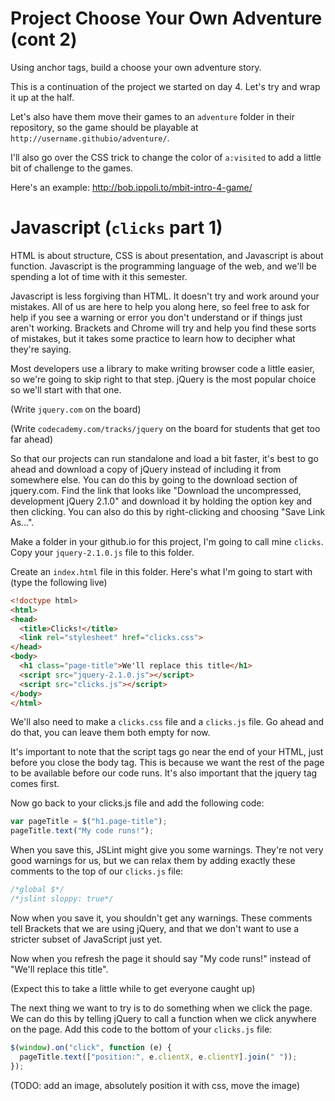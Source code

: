 # Project Choose Your Own Adventure (cont 2)

Using anchor tags, build a choose your own adventure story.

This is a continuation of the project we started on day 4.
Let's try and wrap it up at the half.

Let's also have them move their games to an `adventure` folder
in their repository, so the game should be playable at
`http://username.githubio/adventure/`.

I'll also go over the CSS trick to change the color of
`a:visited` to add a little bit of challenge to the games.

Here's an example:
http://bob.ippoli.to/mbit-intro-4-game/

# Javascript (`clicks` part 1)

HTML is about structure, CSS is about presentation, and Javascript is
about function. Javascript is the programming language of the web, and
we'll be spending a lot of time with it this semester.

Javascript is less forgiving than HTML. It doesn't try and work around
your mistakes. All of us are here to help you along here, so
feel free to ask for help if you see a warning or error you don't
understand or if things just aren't working. Brackets and Chrome will 
try and help you find these sorts of mistakes, but it takes some practice
to learn how to decipher what they're saying.

Most developers use a library to make writing browser code a little
easier, so we're going to skip right to that step. jQuery is the most
popular choice so we'll start with that one.

(Write `jquery.com` on the board)

(Write `codecademy.com/tracks/jquery` on the board for students that
get too far ahead)

So that our projects can run standalone and load a bit faster, it's
best to go ahead and download a copy of jQuery instead of including
it from somewhere else. You can do this by going to the download
section of jquery.com. Find the link that looks like
"Download the uncompressed, development jQuery 2.1.0" and download
it by holding the option key and then clicking. You can also do this
by right-clicking and choosing "Save Link As&hellip;".

Make a folder in your github.io for this project, I'm going to call
mine `clicks`. Copy your `jquery-2.1.0.js` file to this folder.

Create an `index.html` file in this folder. Here's what I'm going
to start with (type the following live)

```html
<!doctype html>
<html>
<head>
  <title>Clicks!</title>
  <link rel="stylesheet" href="clicks.css">
</head>
<body>
  <h1 class="page-title">We'll replace this title</h1>
  <script src="jquery-2.1.0.js"></script>
  <script src="clicks.js"></script>
</body>
</html>
```

We'll also need to make a `clicks.css` file and a `clicks.js` file.
Go ahead and do that, you can leave them both empty for now.

It's important to note that the script tags go near the end of your
HTML, just before you close the body tag. This is because we want
the rest of the page to be available before our code runs. It's
also important that the jquery tag comes first.

Now go back to your clicks.js file and add the following code:
```javascript
var pageTitle = $("h1.page-title");
pageTitle.text("My code runs!");
```

When you save this, JSLint might give you some warnings. They're
not very good warnings for us, but we can relax them by adding
exactly these comments to the top of our `clicks.js` file:
```javascript
/*global $*/
/*jslint sloppy: true*/
```

Now when you save it, you shouldn't get any warnings. These comments
tell Brackets that we are using jQuery, and that we don't want to
use a stricter subset of JavaScript just yet.

Now when you refresh the page it should say "My code runs!"
instead of "We'll replace this title".

(Expect this to take a little while to get everyone caught up)

The next thing we want to try is to do something when we click the
page. We can do this by telling jQuery to call a function when
we click anywhere on the page. Add this code to the bottom of
your `clicks.js` file:

```javascript
$(window).on("click", function (e) {
  pageTitle.text(["position:", e.clientX, e.clientY].join(" "));
});
```

(TODO: add an image, absolutely position it with css, move the image)

